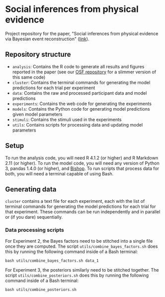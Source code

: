 # Social inferences from physical evidence

Project repository for the paper, "Social inferences from physical evidence via Bayesian event reconstruction" ([link](https://psycnet.apa.org/doi/10.1037/xge0001182)).

## Repository structure

- `analysis`: Contains the R code to generate all results and figures reported in the paper (see our [OSF repository](https://osf.io/q3ct5/) for a slimmer version of this same code)
- `cluster`: Contains the terminal commands for generating the model predictions for each trial per experiment
- `data`: Contains the raw and processed participant data and model predictions
- `experiments`: Contains the web code for generating the experiments
- `models`: Contains the Python code for generating model predictions given model parameters
- `stimuli`: Contains the stimuli used in the experiments
- `utils`: Contains scripts for processing data and updating model parameters

## Setup

To run the analysis code, you will need R 4.1.2 (or higher) and R Markdown 2.11 (or higher). To run the model code, you will need any version of Python 3, pandas 1.4.0 (or higher), and [Bishop](https://github.com/julianje/Bishop). To run scripts that process data for both, you will need a terminal capable of using Bash.

## Generating data

`cluster` contains a text file for each experiment, each with the list of terminal commands for generating the model predictions for each trial for that experiment. These commands can be run independently and in parallel or (if you dare) sequentially.

### Data processing scripts

For Experiment 2, the Bayes factors need to be stitched into a single file once they are computed. The script `utils/combine_bayes_factors.sh` does this by running the following command inside of a Bash terminal:

```bash utils/combine_bayes_factors.sh data_1```

For Experiment 3, the posteriors similarly need to be stitched together. The script `utils/combine_posteriors.sh` does this by running the following command inside of a Bash terminal:

```bash utils/combine_posteriors.sh```
